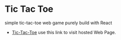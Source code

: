 # Tic Tac Toe

simple tic-tac-toe web game purely build with React

- [Tic-Tac-Toe](https://tic-tac-toe-inventus.netlify.app/) use this link to visit hosted Web Page.

